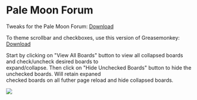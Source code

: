 # Pale Moon Forum
Tweaks for the Pale Moon Forum: <a href="https://raw.githubusercontent.com/srazzano/Pale_Moon_Forum/master/Pale_Moon_Forum.user.js">Download</a>

To theme scrollbar and checkboxes, use this version of Greasemonkey: <a href="https://raw.githubusercontent.com/srazzano/Greasemonkey/master/greasemonkey-PM1.0.2.xpi">Download</a>

Start by clicking on "View All Boards" button to view all collapsed boards and check/uncheck desired boards to<br> expand/collapse. Then click on "Hide Unchecked Boards" button to hide the unchecked boards. Will retain expaned<br> checked boards on all futher page reload and hide collapsed boards.

<img src="https://github.com/srazzano/Images/blob/master/forum2.png"/>
